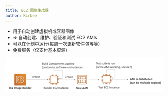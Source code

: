 ```yaml
---
title: EC2 图像生成器
author: Kirbee
---
```


- 用于自动创建虚拟机或容器图像
- \=> 自动创建、维护、验证和测试 EC2 AMls
- 可以在计划中运行(每周一次更新软件包等等)
- 免费服务（仅支付基本资源）

![image-builder](./image-builder.png)
